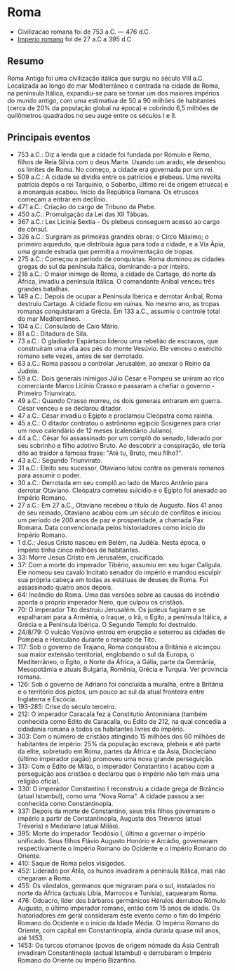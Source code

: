# Roma

- Civilizacao romana foi de 753 a.C. — 476 d.C. 
- [Imperio romano](imperio-romano) foi de 27 a.C a 395 d.C

## Resumo

Roma Antiga foi uma civilização itálica que surgiu no século VIII a.C. Localizada ao longo do mar Mediterrâneo e centrada na cidade de Roma, na península Itálica, expandiu-se para se tornar um dos maiores impérios do mundo antigo, com uma estimativa de 50 a 90 milhões de habitantes (cerca de 20% da população global na época) e cobrindo 6,5 milhões de quilômetros quadrados no seu auge entre os séculos I e II.

## Principais eventos

- 753 a.C.: Diz a lenda que a cidade foi fundada por Rómulo e Remo, filhos de Reia Sílvia com o deus Marte. Usando um arado, ele desenhou os limites de Roma. No começo, a cidade era governada por um rei.
- 509 a.C.: A cidade se dividia entre os patrícios e plebeus. Uma revolta patrícia depôs o rei Tarquínio, o Soberbo, último rei de origem etrusca) e a monarquia acabou. Início da República Romana. Os etruscos começam a entrar em declínio.
- 471 a.C.: Criação do cargo de Tribuno da Plebe.
- 450 a.C.: Promulgação da Lei das XII Tábuas.
- 367 a.C.: Lex Licinia Sextia - Os plebeus conseguem acesso ao cargo de cônsul.
- 326 a.C.: Surgiram as primeiras grandes obras: o Circo Máximo; o primeiro aqueduto, que distribuía água para toda a cidade, e a Via Ápia, uma grande estrada que permitia a movimentação de tropas.
- 275 a.C.: Começou o período de conquistas. Roma dominou as cidades gregas do sul da península Itálica, dominando-a por inteiro.
- 218 a.C.: O maior inimigo de Roma, a cidade de Cartago, do norte da África, invadiu a península Itálica. O comandante Aníbal venceu três grandes batalhas.
- 149 a.C.: Depois de ocupar a Península Ibérica e derrotar Aníbal, Roma destruiu Cartago. A cidade ficou em ruínas. No mesmo ano, as tropas romanas conquistaram a Grécia. Em 133 a.C., assumiu o controle total do mar Mediterrâneo.
- 104 a.C.: Consulado de Caio Mário.
- 81 a.C.: Ditadura de Sila.
- 73 a.C.: O gladiador Espártaco liderou uma rebelião de escravos, que construíram uma vila aos pés do monte Vesúvio. Ele venceu o exército romano sete vezes, antes de ser derrotado.
- 63 a.C.: Roma passou a controlar Jerusalém, ao anexar o Reino da Judeia.
- 59 a.C.: Dois generais inimigos Júlio César e Pompeu se uniram ao rico comerciante Marco Licínio Crasso e passaram a chefiar o governo - Primeiro Triunvirato.
- 49 a.C.: Quando Crasso morreu, os dois generais entraram em guerra. César venceu e se declarou ditador.
- 47 a.C.: César invadiu o Egipto e proclamou Cleópatra como rainha.
- 45 a.C.: O ditador contratou o astrônomo egípcio Sosígenes para criar um novo calendário de 12 meses (calendário Juliano).
- 44 a.C.: César foi assassinado por um complô do senado, liderado por seu sobrinho e filho adotivo Bruto. Ao descobrir a conspiração, ele teria dito ao traidor a famosa frase: "Até tu, Bruto, meu filho?".
- 43 a.C.: Segundo Triunvirato.
- 31 a.C.: Eleito seu sucessor, Otaviano lutou contra os generais romanos para assumir o poder.
- 30 a.C.: Derrotada em seu complô ao lado de Marco Antônio para derrotar Otaviano. Cleópatra cometeu suicídio e o Egipto foi anexado ao Império Romano.
- 27 a.C.: Em 27 a.C., Otaviano recebeu o título de Augusto. Nos 41 anos de seu reinado, Otaviano acabou com um século de conflitos e iniciou um período de 200 anos de paz e prosperidade, a chamada Pax Romana. Data convencionada pelos historiadores como início do Império Romano.
- 1 d.C.: Jesus Cristo nasceu em Belém, na Judéia. Nesta época, o império tinha cinco milhões de habitantes.
- 33: Morre Jesus Cristo em Jerusalém, crucificado.
- 37: Com a morte do imperador Tibério, assumiu em seu lugar Calígula. Ele nomeou seu cavalo Incitato senador do império e mandou esculpir sua própria cabeça em todas as estátuas de deuses de Roma. Foi assassinado quatro anos depois.
- 64: Incêndio de Roma. Uma das versões sobre as causas do incêndio aponta o próprio imperador Nero, que culpou os cristãos.
- 70: O imperador Tito destruiu Jerusalém. Os judeus fugiram e se espalharam para a Armênia, o Iraque, o Irã, o Egito, a península Itálica, a Grécia e a Península Ibérica. O Segundo Templo foi destruído.
- 24/8/79: O vulcão Vesúvio entrou em erupção e soterrou as cidades de Pompeia e Herculano durante o reinado de Tito.
- 117: Sob o governo de Trajano, Roma conquistou a Britânia e alcançou sua maior extensão territorial, englobando o sul da Europa, o Mediterrâneo, o Egito, o Norte da África, a Gália, parte da Germânia, Mesopotâmia e atuais Bulgária, Romênia, Grécia e Turquia. Ver província romana.
- 126: Sob o governo de Adriano foi concluída a muralha, entre a Britânia e o território dos pictos, um pouco ao sul da atual fronteira entre Inglaterra e Escócia.
- 193-285: Crise do século terceiro.
- 212: O imperador Caracala fez a Constitutio Antoniniana (também conhecida como Édito de Caracalla, ou Édito de 212, na qual concedia a cidadania romana a todos os habitantes livres do império.
- 303: Com o número de cristãos atingindo 15 milhões dos 60 milhões de habitantes de império: 25% da população escrava, plebeia e até parte da elite, sobretudo em Roma, partes da África e da Ásia, Diocleciano (último imperador pagão) promoveu uma nova grande perseguição.
- 313: Com o Édito de Milão, o imperador Constantino I acabou com a perseguição aos cristãos e declarou que o império não tem mais uma religião oficial.
- 330: O imperador Constantino I reconstruiu a cidade grega de Bizâncio (atual Istambul), como uma "Nova Roma". A cidade passou a ser conhecida como Constantinopla.
- 337: Depois da morte de Constantino, seus três filhos governaram o império a partir de Constantinopla, Augusta dos Tréveros (atual Tréveris) e Mediolano (atual Milão).
- 395: Morte do imperador Teodósio I, último a governar o império unificado. Seus filhos Flávio Augusto Honório e Arcádio, governaram respectivamente o Império Romano do Ocidente e o Império Romano do Oriente.
- 410: Saque de Roma pelos visigodos.
- 452: Liderado por Átila, os hunos invadiram a península Itálica, mas não chegaram a Roma.
- 455: Os vândalos, germanos que migraram para o sul, instalados no norte da África (actuais Líbia, Marrocos e Tunísia), saquearam Roma.
- 476: Odoacro, líder dos bárbaros germânicos Hérulos derrubou Rômulo Augusto, o último imperador romano, então com 15 anos de idade. Os historiadores em geral consideram este evento como o fim do Império Romano do Ocidente e o início da Idade Média. O Império Romano do Oriente, com capital em Constantinopla, ainda duraria quase mil anos, até 1453.
- 1453: Os turcos otomanos (povos de origem nómade da Ásia Central) invadiram Constantinopla (actual Istambul) e derrubaram o Império Romano do Oriente ou Império Bizantino.